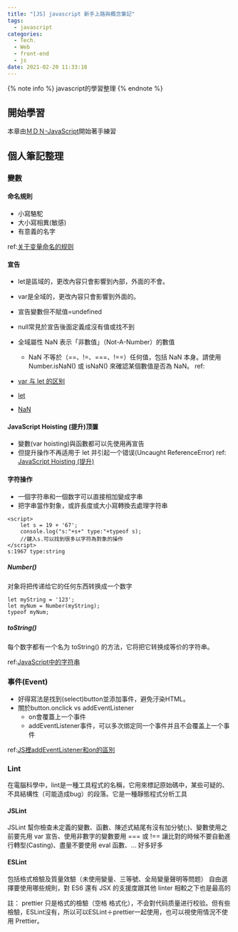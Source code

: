```yaml
---
title: "[JS] javascript 新手上路與概念筆記"
tags:
  - javascript
categories:
  - Tech.
  - Web
  - front-end
  - js
date: 2021-02-20 11:33:18
---
```


{% note info %} javascript的學習整理 {% endnote %}

<!--more-->

## 開始學習

本章由[ＭＤＮ-JavaScript](https://developer.mozilla.org/zh-CN/docs/Learn/JavaScript)開始著手練習 

## 個人筆記整理


### 變數

#### 命名規則
- 小寫駱駝
- 大小寫相異(敏感)
- 有意義的名字

ref:[关于变量命名的规则](https://developer.mozilla.org/zh-CN/docs/Learn/JavaScript/First_steps/Variables#%E5%85%B3%E4%BA%8E%E5%8F%98%E9%87%8F%E5%91%BD%E5%90%8D%E7%9A%84%E8%A7%84%E5%88%99)

#### 宣告
- let是區域的，更改內容只會影響到內部，外面的不會。
- var是全域的，更改內容只會影響到外面的。
- 宣告變數但不賦值=undefined
- null常見於宣告後面定義成沒有值或找不到
- 全域屬性 NaN 表示「非數值」（Not-A-Number）的數值
  - NaN 不等於（==、!=、===、!==）任何值，包括 NaN 本身。請使用 Number.isNaN() 或 isNaN() 來確認某個數值是否為 NaN。
ref:
- [var 与 let 的区别](https://developer.mozilla.org/zh-CN/docs/Learn/JavaScript/First_steps/Variables#var_%E4%B8%8E_let_%E7%9A%84%E5%8C%BA%E5%88%AB)

- [let](https://developer.mozilla.org/en-US/docs/Web/JavaScript/Reference/Statements/let)
- [NaN](https://developer.mozilla.org/zh-TW/docs/Web/JavaScript/Reference/Global_Objects/NaN)


#### JavaScript Hoisting (提升)顶置
- 變數(var hoisting)與函數都可以先使用再宣告
- 但提升操作不再适用于 let 并引起一个错误(Uncaught ReferenceError)
 ref:
 [JavaScript Hoisting (提升)](https://shubo.io/javascript-hoisting/#javascript-hoisting-%E6%8F%90%E5%8D%87)


#### 字符操作
- 一個字符串和一個数字可以直接相加變成字串
- 把字串當作對象，或許長度或大小寫轉換去處理字符串
```
<script>
    let s = 19 + '67';
    console.log("s:"+s+" type:"+typeof s);
    //鍵入s.可以找到很多以字符為對象的操作
</script>
s:1967 type:string
```


##### Number()
对象将把传递给它的任何东西转换成一个数字
```
let myString = '123';
let myNum = Number(myString);
typeof myNum;
```
##### toString()
每个数字都有一个名为 toString() 的方法，它将把它转换成等价的字符串。

ref:[JavaScript中的字符串](https://developer.mozilla.org/zh-CN/docs/Learn/JavaScript/First_steps/Strings)

### 事件(Event)
- 好得寫法是找到(select)button並添加事件，避免汙染HTML。
- 關於button.onclick vs addEventListener
  - on會覆蓋上一个事件
  - addEventListener事件，可以多次绑定同一个事件并且不会覆盖上一个事件

ref:[JS裡addEventListener和on的區別](https://codertw.com/%E7%A8%8B%E5%BC%8F%E8%AA%9E%E8%A8%80/42343/)

### Lint
在電腦科學中，lint是一種工具程式的名稱，它用來標記原始碼中，某些可疑的、不具結構性（可能造成bug）的段落。它是一種靜態程式分析工具

#### JSLint
JSLint 幫你檢查未定義的變數、函數、陳述式結尾有沒有加分號(;)、變數使用之前要先用 var 宣告、使用非數字的變數要用 === 或 !== 讓比對的時候不要自動進行轉型(Casting)、盡量不要使用 eval 函數、... 好多好多

#### ESLint
包括格式檢驗及質量效驗（未使用變量、三等號、全局變量聲明等問题）
自由選擇要使用哪些規則，對 ES6 還有 JSX 的支援度跟其他 linter 相較之下也是最高的

註： prettier 只是格式的檢驗（空格 格式化），不会對代码质量进行校验。但有些檢驗，ESLint沒有，所以可以ESLint＋prettier一起使用，也可以視使用情況不使用 Prettier。
